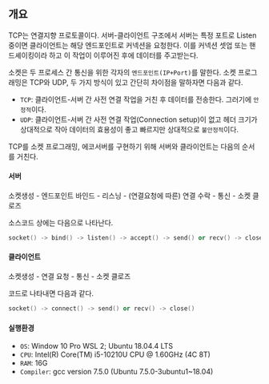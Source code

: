 ## 개요

TCP는 연결지향 프로토콜이다. 서버-클라이언트 구조에서 서버는 특정 포트로 Listen 중이면 클라이언트는 해당 엔드포인트로 커넥션을 요청한다. 이를 커넥션 셋업 또는 핸드셰이킹이라 하고 이 작업이 이루어진 후에 데이터를 주고받는다.

소켓은 두 프로세스 간 통신을 위한 각자의 `엔드포인트(IP+Port)`를 말한다. 소켓 프로그래밍은 TCP와 UDP, 두 가지 방식이 있고 간단히 차이점을 말하자면 다음과 같다.

- `TCP`: 클라이언트-서버 간 사전 연결 작업을 거친 후 데이터를 전송한다. 그러기에 `안정적`이다.
- `UDP`: 클라이언트-서버 간 사전 연결 작업(Connection setup)이 없고 헤더 크기가 상대적으로 작아 데이터의 효용성이 좋고 빠르지만 상대적으로 `불안정적`이다.

TCP를 소켓 프로그래밍, 에코서버를 구현하기 위해 서버와 클라이언트는 다음의 순서를 거친다.

#### 서버

소켓생성 - 엔드포인트 바인드 - 리스닝 - (연결요청에 따른) 연결 수락 - 통신 - 소켓 클로즈

소스코드 상에는 다음으로 나타난다.

```s
socket() -> bind() -> listen() -> accept() -> send() or recv() -> close()
```

#### 클라이언트

소켓생성 - 연결 요청 - 통신 - 소켓 클로즈

코드로 나타내면 다음과 같다.

```s
socket() -> connect() -> send() or recv() -> close()
```

#### 실행환경

- `OS`: Window 10 Pro WSL 2; Ubuntu 18.04.4 LTS
- `CPU`: Intel(R) Core(TM) i5-10210U CPU @ 1.60GHz (4C 8T)
- `RAM`: 16G
- `Compiler`: gcc version 7.5.0 (Ubuntu 7.5.0-3ubuntu1~18.04)

